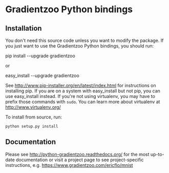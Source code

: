 # Gradientzoo Python bindings

## Installation

You don't need this source code unless you want to modify the
package. If you just want to use the Gradientzoo Python bindings, you
should run:

  pip install --upgrade gradientzoo

or

  easy_install --upgrade gradientzoo

See http://www.pip-installer.org/en/latest/index.html for instructions
on installing pip. If you are on a system with easy_install but not
pip, you can use easy_install instead. If you're not using virtualenv,
you may have to prefix those commands with `sudo`. You can learn more
about virtualenv at http://www.virtualenv.org/

To install from source, run:

    python setup.py install


## Documentation

Please see http://python-gradientzoo.readthedocs.org/ for the most up-to-date
documentation or visit a project page to see project-specific instructions,
e.g. https://www.gradientzoo.com/ericflo/mnist